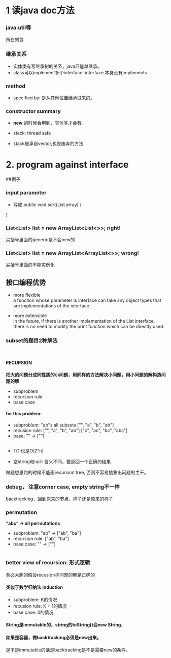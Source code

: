 # 1 读java doc方法
### java.util等
所在的包

### 继承关系
- 实体类有写继承树的关系，java只能单继承。
- class可以implement多个interface: interface 本身没有implements

### method
- specified by: 是从其他位置继承过来的。

### constructor summary
- **new** 的时候会用到，实体类才会有。

- stack: thread safe
- stack继承自vector,也是废弃的方法

# 2. program against interface

##例子
### input parameter
- 写成 public void sort(List<Integer> array) {

}

### List<List<Integer>> list = new ArrayList<List<>>;  right!
尖括号里面的generic是不会new的

### List<List<Integer>> list = new ArrayList<ArrayList<>>; wrong!
尖括号里面的不能实例化

## 接口编程优势
- more flexible  
a function whose parameter is interface can take any object types that are implementations of the interface.

- more extensible  
in the future, if there is another implementation of the List interface, there is no need to modify the print function which can be directly used.

### subset的题目2种解法
```java
```

```java
```
#### RECURSION
**把大的问题分成同性质的小问题，用同样的方法解决小问题，用小问题的解构造问题的解**

- subproblem
- recursion rule
- base case

#### for this problem:
- subproblem: "ab"s all subsets ["", "a", "b", "ab"]
- recusion rule: ["", "a", "b", "ab"] ["c", "ac", "bc", "abc"]
- base: "" -> [""]

```java
```
- TC:也是O(2^n)

- 空string和null: 含义不同，要返回一个正确的结果

做题想思路的时候不能画recursion tree, 否则不容易抽象出问题的主干。

### debug， 注意corner case, empty string不一样

backtracking，回到原来的节点，样子还是原来的样子

### permutation
**“abc” -> all permutations**
- subproblem: "ab" -> ["ab", "ba"]
- recursion rule: ["ab", "ba"]
- base case: "" -> [""]
```java
```

### better view of recursion: 形式逻辑
务必大胆的假设recusion子问题的解是正确的

#### 类似于数学归纳法 induction
- subproblem: K的情况
- recusion rule: K + 1的情况
- base case: 0的情况

#### String是immutable的，string的toString()会new String.
#### 如果是容器，做backtracking必须是new出来。
是不是immutable的话是backtracking是不是需要new的条件。
